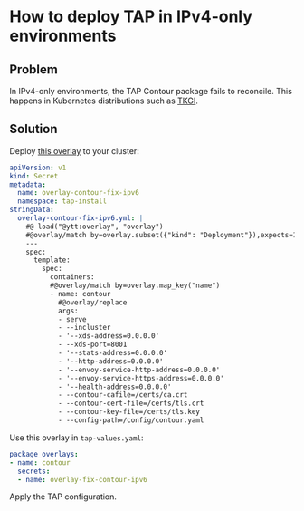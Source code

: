 # How to deploy TAP in IPv4-only environments

## Problem

In IPv4-only environments, the TAP Contour package fails to reconcile.
This happens in Kubernetes distributions such as
[TKGI](https://docs.vmware.com/en/VMware-Tanzu-Kubernetes-Grid-Integrated-Edition/index.html).

## Solution

Deploy [this overlay](overlay-contour-fix-ipv6.yaml) to your cluster:

```yaml
apiVersion: v1
kind: Secret
metadata:
  name: overlay-contour-fix-ipv6
  namespace: tap-install
stringData:
  overlay-contour-fix-ipv6.yml: |
    #@ load("@ytt:overlay", "overlay")
    #@overlay/match by=overlay.subset({"kind": "Deployment"}),expects=1
    ---
    spec:
      template:
        spec:
          containers:
          #@overlay/match by=overlay.map_key("name")
          - name: contour
            #@overlay/replace
            args:
            - serve
            - --incluster
            - '--xds-address=0.0.0.0'
            - --xds-port=8001
            - '--stats-address=0.0.0.0'
            - '--http-address=0.0.0.0'
            - '--envoy-service-http-address=0.0.0.0'
            - '--envoy-service-https-address=0.0.0.0'
            - '--health-address=0.0.0.0'
            - --contour-cafile=/certs/ca.crt
            - --contour-cert-file=/certs/tls.crt
            - --contour-key-file=/certs/tls.key
            - --config-path=/config/contour.yaml
```

Use this overlay in `tap-values.yaml`:

```yaml
package_overlays:
- name: contour
  secrets:
  - name: overlay-fix-contour-ipv6
```

Apply the TAP configuration.
